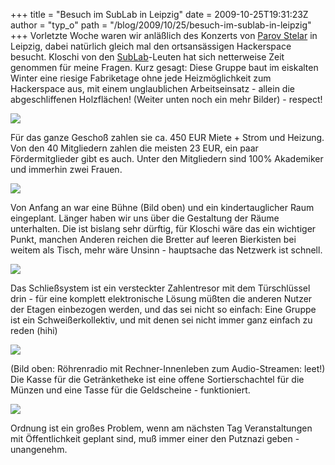 +++
title = "Besuch im SubLab in Leipzig"
date = 2009-10-25T19:31:23Z
author = "typ_o"
path = "/blog/2009/10/25/besuch-im-sublab-in-leipzig"
+++
Vorletzte Woche waren wir anläßlich des Konzerts von [Parov
Stelar](https://www.parovstelar.com/) in Leipzig, dabei natürlich gleich
mal den ortsansässigen Hackerspace besucht. Kloschi von den
[SubLab](https://sublab.org/)-Leuten hat sich netterweise Zeit genommen
für meine Fragen. Kurz gesagt: Diese Gruppe baut im eiskalten Winter
eine riesige Fabriketage ohne jede Heizmöglichkeit zum Hackerspace aus,
mit einem unglaublichen Arbeitseinsatz - allein die abgeschliffenen
Holzflächen! (Weiter unten noch ein mehr Bilder) - respect!

![](/media/IMG_6630.JPG)

Für das ganze Geschoß zahlen sie ca. 450 EUR Miete + Strom und Heizung.
Von den 40 Mitgliedern zahlen die meisten 23 EUR, ein paar
Fördermitglieder gibt es auch. Unter den Mitgliedern sind 100%
Akademiker und immerhin zwei Frauen.

![](/media/IMG_6619.JPG)

Von Anfang an war eine Bühne (Bild oben) und ein kindertauglicher Raum
eingeplant. Länger haben wir uns über die Gestaltung der Räume
unterhalten. Die ist bislang sehr dürftig, für Kloschi wäre das ein
wichtiger Punkt, manchen Anderen reichen die Bretter auf leeren
Bierkisten bei weitem als Tisch, mehr wäre Unsinn - hauptsache das
Netzwerk ist schnell.

![](/media/IMG_6630.JPG)

Das Schließsystem ist ein versteckter Zahlentresor mit dem Türschlüssel
drin - für eine komplett elektronische Lösung müßten die anderen Nutzer
der Etagen einbezogen werden, und das sei nicht so einfach: Eine Gruppe
ist ein Schweißerkollektiv, und mit denen sei nicht immer ganz einfach
zu reden (hihi)

![](/media/IMG_6636.JPG)

(Bild oben: Röhrenradio mit Rechner-Innenleben zum Audio-Streamen:
leet!) Die Kasse für die Getränketheke ist eine offene Sortierschachtel
für die Münzen und eine Tasse für die Geldscheine - funktioniert.

![](/media/IMG_6620.JPG)

Ordnung ist ein großes Problem, wenn am nächsten Tag Veranstaltungen mit
Öffentlichkeit geplant sind, muß immer einer den Putznazi geben -
unangenehm.
